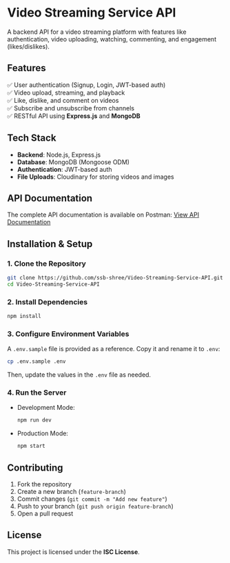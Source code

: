# Video Streaming Service API

A backend API for a video streaming platform with features like authentication, video uploading, watching, commenting, and engagement (likes/dislikes).  

## Features  
✅ User authentication (Signup, Login, JWT-based auth)  
✅ Video upload, streaming, and playback  
✅ Like, dislike, and comment on videos  
✅ Subscribe and unsubscribe from channels  
✅ RESTful API using **Express.js** and **MongoDB**  

## Tech Stack  
- **Backend**: Node.js, Express.js  
- **Database**: MongoDB (Mongoose ODM)  
- **Authentication**: JWT-based auth  
- **File Uploads**: Cloudinary for storing videos and images  

## API Documentation

The complete API documentation is available on Postman:
[View API Documentation](https://documenter.getpostman.com/view/38506492/2sAYkHoe3y)

## Installation & Setup  

### 1. Clone the Repository  
```bash
git clone https://github.com/ssb-shree/Video-Streaming-Service-API.git
cd Video-Streaming-Service-API
```

### 2. Install Dependencies  
```bash
npm install
```

### 3. Configure Environment Variables
A `.env.sample` file is provided as a reference. Copy it and rename it to `.env`:
```bash
cp .env.sample .env
```
Then, update the values in the `.env` file as needed.  


### 4. Run the Server  
- Development Mode:  
  ```bash
  npm run dev
  ```
- Production Mode:  
  ```bash
  npm start
  ```

## Contributing  
1. Fork the repository  
2. Create a new branch (`feature-branch`)  
3. Commit changes (`git commit -m "Add new feature"`)  
4. Push to your branch (`git push origin feature-branch`)  
5. Open a pull request  

## License  
This project is licensed under the **ISC License**.  

